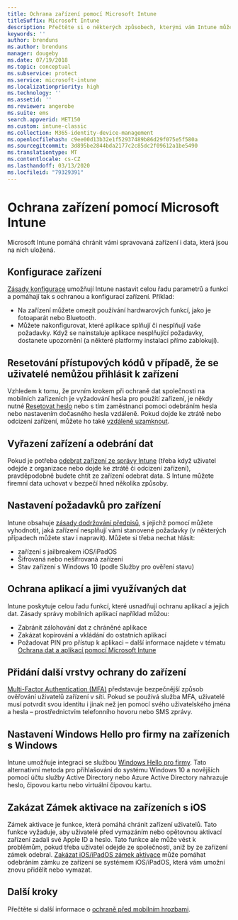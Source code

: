 ```yaml
---
title: Ochrana zařízení pomocí Microsoft Intune
titleSuffix: Microsoft Intune
description: Přečtěte si o některých způsobech, kterými vám Intune může pomoct chránit vaše zařízení před neoprávněným přístupem a dalšími hrozbami.
keywords: ''
author: brenduns
ms.author: brenduns
manager: dougeby
ms.date: 07/19/2018
ms.topic: conceptual
ms.subservice: protect
ms.service: microsoft-intune
ms.localizationpriority: high
ms.technology: ''
ms.assetid: ''
ms.reviewer: angerobe
ms.suite: ems
search.appverid: MET150
ms.custom: intune-classic
ms.collection: M365-identity-device-management
ms.openlocfilehash: c9ee00d13b32e1f52937489b86d29f075e5f580a
ms.sourcegitcommit: 3d895be2844bda2177c2c85dc2f09612a1be5490
ms.translationtype: MT
ms.contentlocale: cs-CZ
ms.lasthandoff: 03/13/2020
ms.locfileid: "79329391"
---
```

# <a name="protect-devices-with-microsoft-intune"></a>Ochrana zařízení pomocí Microsoft Intune

Microsoft Intune pomáhá chránit vámi spravovaná zařízení i data, která jsou na nich uložená.

## <a name="device-configuration"></a>Konfigurace zařízení
[Zásady konfigurace](../configuration/device-profiles.md) umožňují Intune nastavit celou řadu parametrů a funkcí a pomáhají tak s ochranou a konfigurací zařízení. Příklad:

- Na zařízení můžete omezit používání hardwarových funkcí, jako je fotoaparát nebo Bluetooth.
- Můžete nakonfigurovat, které aplikace splňují či nesplňují vaše požadavky. Když se nainstaluje aplikace nesplňující požadavky, dostanete upozornění (a některé platformy instalaci přímo zablokují).

## <a name="reset-passcodes-when-users-are-locked-out-of-their-devices"></a>Resetování přístupových kódů v případě, že se uživatelé nemůžou přihlásit k zařízení
Vzhledem k tomu, že prvním krokem při ochraně dat společnosti na mobilních zařízeních je vyžadování hesla pro použití zařízení, je někdy nutné [Resetovat heslo](../remote-actions/device-passcode-reset.md) nebo s tím zaměstnanci pomoci odebráním hesla nebo nastavením dočasného hesla vzdáleně. Pokud dojde ke ztrátě nebo odcizení zařízení, můžete ho také [vzdáleně uzamknout](../remote-actions/device-remote-lock.md).

## <a name="retire-devices-and-remove-data"></a>Vyřazení zařízení a odebrání dat
Pokud je potřeba [odebrat zařízení ze správy Intune](../remote-actions/devices-wipe.md) (třeba když uživatel odejde z organizace nebo dojde ke ztrátě či odcizení zařízení), pravděpodobně budete chtít ze zařízení odebrat data. S Intune můžete firemní data uchovat v bezpečí hned několika způsoby.

## <a name="require-devices-to-be-compliant"></a>Nastavení požadavků pro zařízení
Intune obsahuje [zásady dodržování předpisů](device-compliance-get-started.md), s jejichž pomocí můžete vyhodnotit, jaká zařízení nesplňují vámi stanovené požadavky (v některých případech můžete stav i napravit). Můžete si třeba nechat hlásit:
- zařízení s jailbreakem iOS/iPadOS
- Šifrovaná nebo nešifrovaná zařízení
- Stav zařízení s Windows 10 (podle Služby pro ověření stavu)

## <a name="protect-apps-and-the-data-they-use"></a>Ochrana aplikací a jimi využívaných dat
Intune poskytuje celou řadu funkcí, které usnadňují ochranu aplikací a jejich dat. Zásady správy mobilních aplikací například můžou:
- Zabránit zálohování dat z chráněné aplikace
- Zakázat kopírování a vkládání do ostatních aplikací
- Požadovat PIN pro přístup k aplikaci – další informace najdete v tématu [Ochrana dat a aplikací pomocí Microsoft Intune](../apps/app-protection-policy.md)

## <a name="add-an-additional-layer-of-protection-to-devices"></a>Přidání další vrstvy ochrany do zařízení
[Multi-Factor Authentication (MFA)](../enrollment/multi-factor-authentication.md) představuje bezpečnější způsob ověřování uživatelů zařízení v síti.  Pokud se používá služba MFA, uživatelé musí potvrdit svou identitu i jinak než jen pomocí svého uživatelského jména a hesla – prostřednictvím telefonního hovoru nebo SMS zprávy.

## <a name="control-windows-hello-for-business-settings-on-windows-devices"></a>Nastavení Windows Hello pro firmy na zařízeních s Windows
Intune umožňuje integraci se službou [Windows Hello pro firmy](windows-hello.md). Tato alternativní metoda pro přihlašování do systému Windows 10 a novějších pomocí účtu služby Active Directory nebo Azure Active Directory nahrazuje heslo, čipovou kartu nebo virtuální čipovou kartu.

## <a name="disable-activation-lock-on-ios-devices"></a>Zakázat Zámek aktivace na zařízeních s iOS
Zámek aktivace je funkce, která pomáhá chránit zařízení uživatelů. Tato funkce vyžaduje, aby uživatelé před vymazáním nebo opětovnou aktivací zařízení zadali své Apple ID a heslo. Tato funkce ale může vést k problémům, pokud třeba uživatel odejde ze společnosti, aniž by ze zařízení zámek odebral. [Zakázat iOS/iPadOS zámek aktivace](../remote-actions/device-activation-lock-disable.md) může pomáhat odebráním zámku ze zařízení se systémem iOS/iPadOS, která vám umožní znovu přidělit nebo vymazat.

## <a name="next-steps"></a>Další kroky

Přečtěte si další informace o [ochraně před mobilním hrozbami](mobile-threat-defense.md).
